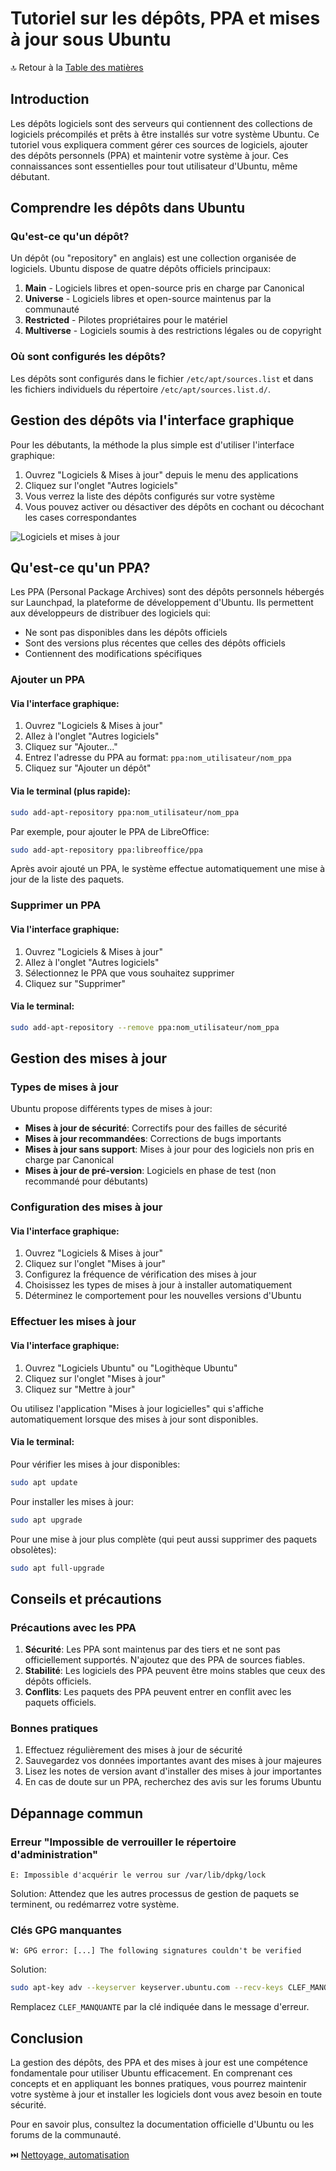 # Tutoriel sur les dépôts, PPA et mises à jour sous Ubuntu

🔝 Retour à la [Table des matières](/SOMMAIRE.md)

## Introduction

Les dépôts logiciels sont des serveurs qui contiennent des collections de logiciels précompilés et prêts à être installés sur votre système Ubuntu. Ce tutoriel vous expliquera comment gérer ces sources de logiciels, ajouter des dépôts personnels (PPA) et maintenir votre système à jour. Ces connaissances sont essentielles pour tout utilisateur d'Ubuntu, même débutant.

## Comprendre les dépôts dans Ubuntu

### Qu'est-ce qu'un dépôt?

Un dépôt (ou "repository" en anglais) est une collection organisée de logiciels. Ubuntu dispose de quatre dépôts officiels principaux:

1. **Main** - Logiciels libres et open-source pris en charge par Canonical
2. **Universe** - Logiciels libres et open-source maintenus par la communauté
3. **Restricted** - Pilotes propriétaires pour le matériel
4. **Multiverse** - Logiciels soumis à des restrictions légales ou de copyright

### Où sont configurés les dépôts?

Les dépôts sont configurés dans le fichier `/etc/apt/sources.list` et dans les fichiers individuels du répertoire `/etc/apt/sources.list.d/`.

## Gestion des dépôts via l'interface graphique

Pour les débutants, la méthode la plus simple est d'utiliser l'interface graphique:

1. Ouvrez "Logiciels & Mises à jour" depuis le menu des applications
2. Cliquez sur l'onglet "Autres logiciels"
3. Vous verrez la liste des dépôts configurés sur votre système
4. Vous pouvez activer ou désactiver des dépôts en cochant ou décochant les cases correspondantes

![Logiciels et mises à jour](https://votre-image-ici.png)

## Qu'est-ce qu'un PPA?

Les PPA (Personal Package Archives) sont des dépôts personnels hébergés sur Launchpad, la plateforme de développement d'Ubuntu. Ils permettent aux développeurs de distribuer des logiciels qui:

- Ne sont pas disponibles dans les dépôts officiels
- Sont des versions plus récentes que celles des dépôts officiels
- Contiennent des modifications spécifiques

### Ajouter un PPA

#### Via l'interface graphique:

1. Ouvrez "Logiciels & Mises à jour"
2. Allez à l'onglet "Autres logiciels"
3. Cliquez sur "Ajouter..."
4. Entrez l'adresse du PPA au format: `ppa:nom_utilisateur/nom_ppa`
5. Cliquez sur "Ajouter un dépôt"

#### Via le terminal (plus rapide):

```bash
sudo add-apt-repository ppa:nom_utilisateur/nom_ppa
```

Par exemple, pour ajouter le PPA de LibreOffice:

```bash
sudo add-apt-repository ppa:libreoffice/ppa
```

Après avoir ajouté un PPA, le système effectue automatiquement une mise à jour de la liste des paquets.

### Supprimer un PPA

#### Via l'interface graphique:

1. Ouvrez "Logiciels & Mises à jour"
2. Allez à l'onglet "Autres logiciels"
3. Sélectionnez le PPA que vous souhaitez supprimer
4. Cliquez sur "Supprimer"

#### Via le terminal:

```bash
sudo add-apt-repository --remove ppa:nom_utilisateur/nom_ppa
```

## Gestion des mises à jour

### Types de mises à jour

Ubuntu propose différents types de mises à jour:

- **Mises à jour de sécurité**: Correctifs pour des failles de sécurité
- **Mises à jour recommandées**: Corrections de bugs importants
- **Mises à jour sans support**: Mises à jour pour des logiciels non pris en charge par Canonical
- **Mises à jour de pré-version**: Logiciels en phase de test (non recommandé pour débutants)

### Configuration des mises à jour

#### Via l'interface graphique:

1. Ouvrez "Logiciels & Mises à jour"
2. Cliquez sur l'onglet "Mises à jour"
3. Configurez la fréquence de vérification des mises à jour
4. Choisissez les types de mises à jour à installer automatiquement
5. Déterminez le comportement pour les nouvelles versions d'Ubuntu

### Effectuer les mises à jour

#### Via l'interface graphique:

1. Ouvrez "Logiciels Ubuntu" ou "Logithèque Ubuntu"
2. Cliquez sur l'onglet "Mises à jour"
3. Cliquez sur "Mettre à jour"

Ou utilisez l'application "Mises à jour logicielles" qui s'affiche automatiquement lorsque des mises à jour sont disponibles.

#### Via le terminal:

Pour vérifier les mises à jour disponibles:

```bash
sudo apt update
```

Pour installer les mises à jour:

```bash
sudo apt upgrade
```

Pour une mise à jour plus complète (qui peut aussi supprimer des paquets obsolètes):

```bash
sudo apt full-upgrade
```

## Conseils et précautions

### Précautions avec les PPA

1. **Sécurité**: Les PPA sont maintenus par des tiers et ne sont pas officiellement supportés. N'ajoutez que des PPA de sources fiables.
2. **Stabilité**: Les logiciels des PPA peuvent être moins stables que ceux des dépôts officiels.
3. **Conflits**: Les paquets des PPA peuvent entrer en conflit avec les paquets officiels.

### Bonnes pratiques

1. Effectuez régulièrement des mises à jour de sécurité
2. Sauvegardez vos données importantes avant des mises à jour majeures
3. Lisez les notes de version avant d'installer des mises à jour importantes
4. En cas de doute sur un PPA, recherchez des avis sur les forums Ubuntu

## Dépannage commun

### Erreur "Impossible de verrouiller le répertoire d'administration"

```
E: Impossible d'acquérir le verrou sur /var/lib/dpkg/lock
```

Solution: Attendez que les autres processus de gestion de paquets se terminent, ou redémarrez votre système.

### Clés GPG manquantes

```
W: GPG error: [...] The following signatures couldn't be verified
```

Solution:

```bash
sudo apt-key adv --keyserver keyserver.ubuntu.com --recv-keys CLEF_MANQUANTE
```

Remplacez `CLEF_MANQUANTE` par la clé indiquée dans le message d'erreur.

## Conclusion

La gestion des dépôts, des PPA et des mises à jour est une compétence fondamentale pour utiliser Ubuntu efficacement. En comprenant ces concepts et en appliquant les bonnes pratiques, vous pourrez maintenir votre système à jour et installer les logiciels dont vous avez besoin en toute sécurité.

Pour en savoir plus, consultez la documentation officielle d'Ubuntu ou les forums de la communauté.

⏭️ [Nettoyage, automatisation](/02-ligne-de-commande/module-6-logiciels-paquets/04-nettoyage-automatisation.md)

